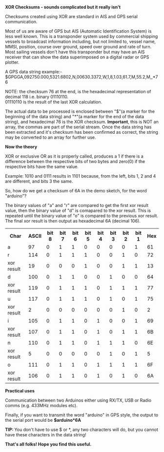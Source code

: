 <b>XOR Checksums - sounds complicated but it really isn't</b>

Checksums created using XOR are standard in AIS and GPS serial communication.

Most of us are aware of GPS but AIS (Automatic Identification System) is less well known. This is a transponder system used by commercial shipping vessels to broadcast information including, but not limited to, vessel name, MMSI, position, course over ground, speed over ground and rate of turn. Most sailing vessels don't have this transponder but may have an AIS receiver that can show the data superimposed on a digital radar or GPS plotter.

A GPS data string example:-
$GPGGA,092750.000,5321.6802,N,00630.3372,W,1,8,1.03,61.7,M,55.2,M,,*76

NOTE: the checksum 76 at the end, is the hexadecimal representation of decimal 118 i.e. binary 01110110.<br>
01110110 is the result of the last XOR calculation.

The actual data to be processed is enclosed between "$"(a marker for the beginning of the data string) and "*"(a marker for the end of the data string), and hexadecimal 76 is the XOR checksum. <b>Important</b>, this is NOT an array, the commas are part of the serial stream. Once the data string has been extracted and it's checksum has been confirmed as correct, the string may be converted to an array for further use.

<b>Now the theory</b>

XOR or exclusive OR as it is properly called, produces a 1 if there is a difference between the respective bits of two bytes and zero(0) if the respective bits have the same value.

Example:
1010 and 0111 results in 1101 because, from the left, bits 1, 2 and 4 are different, and bits 3 the same.

So, how do we get a checksum of 6A in the demo sketch, for the word "arduino"?

The binary values of "a" and "r" are compared to get the first xor result value, then the binary value of "d" is comapared to the xor result. This is repeated until the binary value of "o" is compared to the previous xor result. The final xor result is then output as hexadecimal 6A (decimal 106).

<table>
  <tr>
    <th>Char</th>
    <th>ASCII</th>
    <th>bit 8</th>
    <th>bit 7</th>
    <th>bit 6</th>
    <th>bit 5</th>
    <th>bit 4</th>
    <th>bit 3</th>
    <th>bit 2</th> 
    <th>bit 1</th>
    <th>Hex</th>
  </tr>
  <tr>
    <td>a</td>
    <td>97</td> 
    <td>0</td>
    <td>1</td>
    <td>1</td>
    <td>0</td>
    <td>0</td>
    <td>0</td>
    <td>0</td>
    <td>1</td>
    <td>61</td>
  </tr>
  <tr>
    <td>r</td>
    <td>114</td> 
    <td>0</td>
    <td>1</td>
    <td>1</td>
    <td>1</td>
    <td>0</td>
    <td>0</td>
    <td>1</td>
    <td>0</td>
    <td>72</td>
  </tr>
  <tr>
    <td>xor result</td>
    <td>19</td> 
    <td>0</td>
    <td>0</td>
    <td>0</td>
    <td>1</td>
    <td>0</td>
    <td>0</td>
    <td>1</td>
    <td>1</td>
    <td>13</td>
  </tr>
  <tr>
    <td>d</td>
    <td>100</td> 
    <td>0</td>
    <td>1</td>
    <td>1</td>
    <td>0</td>
    <td>0</td>
    <td>1</td>
    <td>0</td>
    <td>0</td>
    <td>64</td>
  </tr>
  <tr>
    <td>xor result</td>
    <td>119</td> 
    <td>0</td>
    <td>1</td>
    <td>1</td>
    <td>1</td>
    <td>0</td>
    <td>1</td>
    <td>1</td>
    <td>1</td>
    <td>77</td>
  </tr>
  <tr>
    <td>u</td>
    <td>117</td> 
    <td>0</td>
    <td>1</td>
    <td>1</td>
    <td>1</td>
    <td>0</td>
    <td>1</td>
    <td>0</td>
    <td>1</td>
    <td>75</td>
  </tr>
  <tr>
    <td>xor result</td>
    <td>2</td> 
    <td>0</td>
    <td>0</td>
    <td>0</td>
    <td>0</td>
    <td>0</td>
    <td>0</td>
    <td>1</td>
    <td>0</td>
    <td>2</td>
  </tr>
  <tr>
    <td>i</td>
    <td>105</td> 
    <td>0</td>
    <td>1</td>
    <td>1</td>
    <td>0</td>
    <td>1</td>
    <td>0</td>
    <td>0</td>
    <td>1</td>
    <td>69</td>
  </tr>
  <tr>
    <td>xor result</td>
    <td>107</td> 
    <td>0</td>
    <td>1</td>
    <td>1</td>
    <td>0</td>
    <td>1</td>
    <td>0</td>
    <td>1</td>
    <td>1</td>
    <td>6B</td>
  </tr>
  <tr>
    <td>n</td>
    <td>110</td> 
    <td>0</td>
    <td>1</td>
    <td>1</td>
    <td>0</td>
    <td>1</td>
    <td>1</td>
    <td>1</td>
    <td>0</td>
    <td>6E</td>
  </tr>
  <tr>
    <td>xor result</td>
    <td>5</td> 
    <td>0</td>
    <td>0</td>
    <td>0</td>
    <td>0</td>
    <td>0</td>
    <td>1</td>
    <td>0</td>
    <td>1</td>
    <td>5</td>
  </tr>
  <tr>
    <td>o</td>
    <td>111</td> 
    <td>0</td>
    <td>1</td>
    <td>1</td>
    <td>0</td>
    <td>1</td>
    <td>1</td>
    <td>1</td>
    <td>1</td>
    <td>6F</td>
  </tr>
  <tr>
    <td>xor result</td>
    <td>106</td> 
    <td>0</td>
    <td>1</td>
    <td>1</td>
    <td>0</td>
    <td>1</td>
    <td>0</td>
    <td>1</td>
    <td>0</td>
    <td>6A</td>
  </tr>
</table>

<b>Practical uses</b>

Communication between two Arduinos either using RX/TX, USB or Radio comms (e.g. 433MHz modules etc).

Finally, if you want to transmit the word "arduino" in GPS style, the output to the serial port would be <b>$arduino*6A</b>

<b>TIP: </b>You don't have to use $ or *, any two characters will do, but you cannot have these characters in the data string!

<b>That's all folks! Hope you find this useful.</b>
